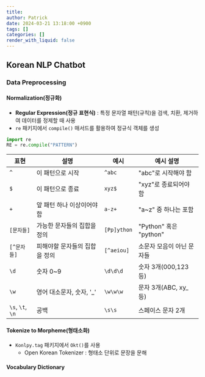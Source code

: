 ```yaml
---
title: 
author: Patrick
date: 2024-03-21 13:18:00 +0900
tags: []
categories: []
render_with_liquid: false
---
```

## Korean NLP Chatbot

### Data Preprocessing
#### Normalization(정규화)
- **Regular Expression(정규 표현식)** : 특정 문자열 패턴(규칙)을 검색, 치환, 제거하여 데이터를 정제할 때 사용
- `re` 패키지에서 `compile()` 매서드를 활용하여 정규식 객체를 생성

```python
import re
RE = re.compile("PATTERN")
```

| 표현               | 설명               | 예시          | 예시 설명                |
| ---------------- | ---------------- | ----------- | -------------------- |
| `^`              | 이 패턴으로 시작        | `^abc`      | "abc"로 시작해야 함        |
| `$`              | 이 패턴으로 종료        | `xyz$`      | "xyz"로 종료되어야 함       |
| `+`              | 앞 패턴 하나 이상이어야 함  | `a-z+`      | "a~z" 중 하나는 포함       |
| `[문자들]`          | 가능한 문자들의 집합을 정의  | `[Pp]ython` | "Python" 혹은 "python" |
| `[^문자들]`         | 피해야할 문자들의 집합을 정의 | `[^aeiou]`  | 소문자 모음이 아닌 문자들       |
| `\d`             | 숫자 0~9           | `\d\d\d`    | 숫자 3개(000,123 등)     |
| `\w`             | 영어 대소문자, 숫자, '_' | `\w\w\w`    | 문자 3개(ABC, xy_ 등)    |
| `\s`, `\t`, `\n` | 공백               | `\s\s`      | 스페이스 문자 2개           |

#### Tokenize to Morpheme(형태소화)
- `Konlpy.tag` 패키지에서 `Okt()`를 사용
	- Open Korean Tokenizer : 형태소 단위로 문장을 문해

#### Vocabulary Dictionary
